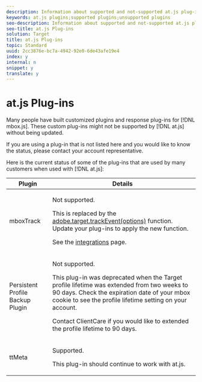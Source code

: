 ```yaml
---
description: Information about supported and not-supported at.js plug-ins.
keywords: at.js plugins;supported plugins;unsupported plugins
seo-description: Information about supported and not-supported at.js plug-ins.
seo-title: at.js Plug-ins
solution: Target
title: at.js Plug-ins
topic: Standard
uuid: 2cc3876e-bc7a-4942-92e0-6de43afe19e4
index: y
internal: n
snippet: y
translate: y
---
```


# at.js Plug-ins

Many people have built customized plugins and response plug-ins for [!DNL  mbox.js]. These custom plug-ins might not be supported by [!DNL  at.js] without being updated. 

If you are using a plug-in that is not listed here and you would like to know the status, please contact your account representative. 

Here is the current status of some of the plug-ins that are used by many customers when used with [!DNL  at.js]: 

<table id="table_51B92B09370E4A03B28ACE358CC12BCE"> 
 <thead> 
  <tr> 
   <th colname="col1" class="entry"> Plugin </th> 
   <th colname="col2" class="entry"> Details </th> 
  </tr>
 </thead>
 <tbody> 
  <tr> 
   <td colname="col1"> mboxTrack </td> 
   <td colname="col2"> <p>Not supported. </p> <p>This is replaced by the <a href="../../../c_seting_up_target/c_implementing_target/c_target-atjs-implementation/cmp_at.js_Functions.md#reference_7E0F19368F9C4BC38F1E5DC5E717E487" format="dita" scope="local"> adobe.target.trackEvent(options)</a> function. Update your plug-ins to apply the new function. </p> <p> See the <a href="../../../c_seting_up_target/c_implementing_target/c_target-atjs-implementation/c_target-atjs-integrations.md#concept_C100BC4F073C4B57A608B309D0157B39" format="dita" scope="local"> integrations</a> page. </p> </td> 
  </tr> 
  <tr> 
   <td colname="col1"> Persistent Profile Backup Plugin </td> 
   <td colname="col2"> <p>Not supported. </p> <p> This plug-in was deprecated when the <span class="keyword"> Target</span> profile lifetime was extended from two weeks to 90 days. Check the expiration date of your mbox cookie to see the profile lifetime setting on your account. </p> <p>Contact ClientCare if you would like to extended the profile lifetime to 90 days. </p> </td> 
  </tr> 
  <tr> 
   <td colname="col1"> ttMeta </td> 
   <td colname="col2"> <p>Supported. </p> <p> This plug-in should continue to work with <span class="filepath"> at.js</span>. </p> </td> 
  </tr> 
 </tbody> 
</table>

